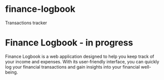 # finance-logbook
Transactions tracker 


# Finance Logbook - in progress

Finance Logbook is a web application designed to help you keep track of your income and expenses. With its user-friendly interface, you can quickly log your financial transactions and gain insights into your financial well-being.
